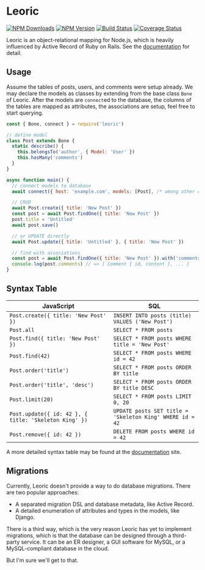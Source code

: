# Leoric

[![NPM Downloads](https://img.shields.io/npm/dm/oceanify.svg?style=flat)](https://www.npmjs.com/package/leoric)
[![NPM Version](http://img.shields.io/npm/v/leoric.svg?style=flat)](https://www.npmjs.com/package/leoric)
[![Build Status](https://travis-ci.org/cyjake/leoric.svg)](https://travis-ci.org/cyjake/leoric)
[![Coverage Status](https://coveralls.io/repos/github/cyjake/leoric/badge.svg?branch=master)](https://coveralls.io/github/cyjake/leoric?branch=master)

Leoric is an object-relational mapping for Node.js, which is heavily influenced by Active Record of Ruby on Rails. See the [documentation](http://cyj.me/leoric) for detail.

## Usage

Assume the tables of posts, users, and comments were setup already. We may declare the models as classes by extending from the base class `Bone` of Leoric. After the models are `connect`ed to the database, the columns of the tables are mapped as attributes, the associations are setup, feel free to start querying.

```js
const { Bone, connect } = require('leoric')

// define model
class Post extends Bone {
  static describe() {
    this.belongsTo('author', { Model: 'User' })
    this.hasMany('comments')
  }
}

async function main() {
  // connect models to database
  await connect({ host: 'example.com', models: [Post], /* among other options */ })

  // CRUD
  await Post.create({ title: 'New Post' })
  const post = await Post.findOne({ title: 'New Post' })
  post.title = 'Untitled'
  await post.save()

  // or UPDATE directly
  await Post.update({ title: 'Untitled' }, { title: 'New Post' })

  // find with associations
  const post = await Post.findOne({ title: 'New Post' }).with('comments')
  console.log(post.comments) // => [ Comment { id, content }, ... ]
}
```

## Syntax Table

| JavaScript                              | SQL                                                |
|-----------------------------------------|----------------------------------------------------|
| `Post.create({ title: 'New Post' })` | `INSERT INTO posts (title) VALUES ('New Post')` |
| `Post.all`                              | `SELECT * FROM posts`                              |
| `Post.find({ title: 'New Post' })`   | `SELECT * FROM posts WHERE title = 'New Post'`  |
| `Post.find(42)`                         | `SELECT * FROM posts WHERE id = 42`                |
| `Post.order('title')`                   | `SELECT * FROM posts ORDER BY title`               |
| `Post.order('title', 'desc')`           | `SELECT * FROM posts ORDER BY title DESC`          |
| `Post.limit(20)`                        | `SELECT * FROM posts LIMIT 0, 20`                  |
| `Post.update({ id: 42 }, { title: 'Skeleton King' })` | `UPDATE posts SET title = 'Skeleton King' WHERE id = 42` |
| `Post.remove({ id: 42 })`               | `DELETE FROM posts WHERE id = 42`                  |

A more detailed syntax table may be found at the [documentation](http://cyj.me/leoric/#syntax-table) site.

## Migrations

Currently, Leoric doesn't provide a way to do database migrations. There are two popular approaches:

- A separated migration DSL and database metadata, like Active Record.
- A detailed enumeration of attributes and types in the models, like Django.

There is a third way, which is the very reason Leoric has yet to implement migrations, which is that the database can be designed through a third-party service. It can be an ER designer, a GUI software for MySQL, or a MySQL-compliant database in the cloud.

But I'm sure we'll get to that.
